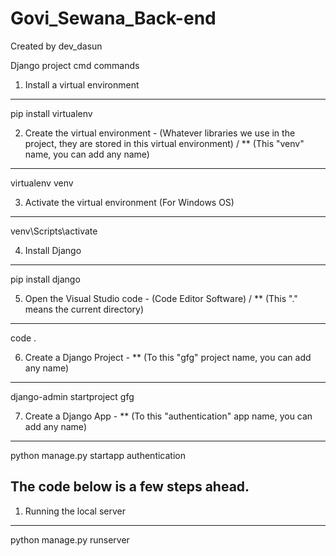 # Govi_Sewana_Back-end



Created by dev_dasun

Django project cmd commands


1. Install a virtual environment
--------------------------------
pip install virtualenv



2. Create the virtual environment - (Whatever libraries we use in the project, they are stored in this virtual environment) / ** (This "venv" name, you can add any name)
-------------------------------------------------------------------------------------------------------------------------------------------------------------------------
virtualenv venv  



3. Activate the virtual environment (For Windows OS)
----------------------------------------------------
venv\Scripts\activate


4. Install Django
-----------------
pip install django


5. Open the Visual Studio code - (Code Editor Software) / ** (This "." means the current directory)
---------------------------------------------------------------------------------------------------
code .  


6. Create a Django Project - ** (To this "gfg" project name, you can add any name)
----------------------------------------------------------------------------------
django-admin startproject gfg  


7. Create a Django App - ** (To this "authentication" app name, you can add any name)
-------------------------------------------------------------------------------------
python manage.py startapp authentication  



The code below is a few steps ahead.
------------------------------------

1. Running the local server
---------------------------
python manage.py runserver
